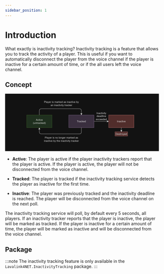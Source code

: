 ```yaml
---
sidebar_position: 1
---
```


# Introduction

What exactly is inactivity tracking? Inactivity tracking is a feature that allows you to track the activity of a player. This is useful if you want to automatically disconnect the player from the voice channel if the player is inactive for a certain amount of time, or if the all users left the voice channel.

## Concept

![Inactivity tracking concept](../../static/images/inactivity-player-diagram.png)

- **Active**: The player is active if the player inactivity trackers report that the player is active. If the player is active, the player will not be disconnected from the voice channel.

- **Tracked**: The player is tracked if the inactivity tracking service detects the player as inactive for the first time.

- **Inactive**: The player was previously tracked and the inactivity deadline is reached. The player will be disconnected from the voice channel on the next poll.

The inactivity tracking service will poll, by default every 5 seconds, all players. If an inactivity tracker reports that the player is inactive, the player will be marked as tracked. If the player is inactive for a certain amount of time, the player will be marked as inactive and will be disconnected from the voice channel.

## Package

:::note
The inactivity tracking feature is only available in the `Lavalink4NET.InactivityTracking` package.
:::
